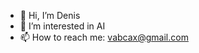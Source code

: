 - 👋 Hi, I’m Denis
- 👀 I’m interested in AI
- 📫 How to reach me: vabcax@gmail.com

<!---
darknesslake/darknesslake is a ✨ special ✨ repository because its `README.md` (this file) appears on your GitHub profile.
You can click the Preview link to take a look at your changes.
--->
